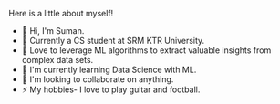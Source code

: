 Here is a little about myself!

- 👋 Hi, I'm Suman.
- 🏫 Currently a CS student at SRM KTR University.
- 👀 Love to leverage ML algorithms to extract valuable insights from complex data sets.
- 🌱 I'm currently learning Data Science with ML.
- 💞 I'm looking to collaborate on anything.
- ⚡ My hobbies- I love to play guitar and football.
